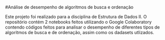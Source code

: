 #Análise de desempenho de algoritmos de busca e ordenação

Este projeto foi realizado para a disciplina de Estrutura de Dados II.
O repositório contém 2 notebooks feitos utilizando o Google Colaboratory contendo códigos feitos para analisar o desempenho de diferentes tipos de algoritmos de busca e de ordenação, assim como os dadasets utlizados. 
